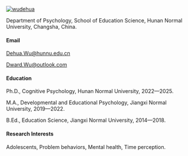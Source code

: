 [![wudehua](https://img.shields.io/badge/Wudehua-github-blue?logo=github)](https://github.com/wudehua)

Department of Psychology, School of Education Science, Hunan Normal University, Changsha, China.

#### Email
Dehua.Wu@hunnu.edu.cn

Dward.Wu@outlook.com

#### Education
Ph.D., Cognitive Psychology, Hunan Normal University, 2022—2025.

M.A., Developmental and Educational Psychology, Jiangxi Normal University, 2019—2022.

B.Ed., Education Science, Jiangxi Normal University, 2014—2018.

#### Research Interests
Adolescents, Problem behaviors, Mental health, Time perception.

